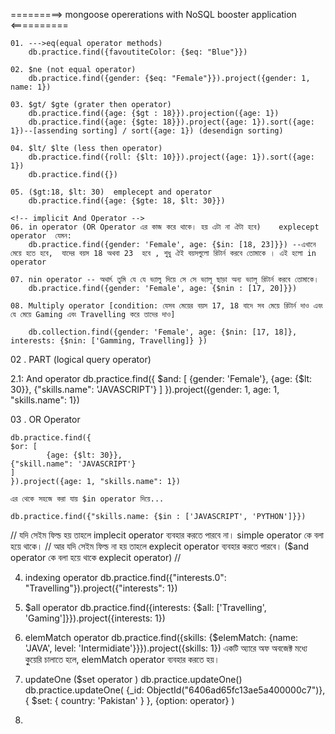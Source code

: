 =========> mongoose opererations with NoSQL booster application <==========

    01. --->eq(equal operator methods)
        db.practice.find({favoutiteColor: {$eq: "Blue"}})

    02. $ne (not equal operator)
        db.practice.find({gender: {$eq: "Female"}}).project({gender: 1, name: 1})

    03. $gt/ $gte (grater then operator)
        db.practice.find({age: {$gt : 18}}).projection({age: 1})
        db.practice.find({age: {$gte: 18}}).project({age: 1}).sort({age: 1})--[assending sorting] / sort({age: 1}) (desendign sorting)

    04. $lt/ $lte (less then operator)
        db.practice.find({roll: {$lt: 10}}).project({age: 1}).sort({age: 1})
        db.practice.find({})

    05. ($gt:18, $lt: 30)  emplecept and operator
        db.practice.find({age: {$gte: 18, $lt: 30}})

    <!-- implicit And Operator -->
    06. in operator (OR Operator এর কাজ করে থাকে। হয় এটা না ঐটা হবে)    explecept operator  যেমন:
        db.practice.find({gender: 'Female', age: {$in: [18, 23]}}) --এখানে মেয়ে হতে হবে,  যাদের বয়স 18 অথবা 23  হবে , শুধু ঐই বয়সগুলো রিটার্ন করবে তোমাকে । এই হলো in operator

    07. nin operator -- অথার্ৎ তুমি যে যে ভ্যালু দিয়ে সে সে ভ্যালূ ছাড়া অন্য ভ্যালূ রিটার্ন করবে তোমাকে।
        db.practice.find({gender: 'Female', age: {$nin : [17, 20]}})

    08. Multiply operator [condition: যেসব মেয়ের বয়স 17, 18 বাদে সব মেয়ে রিটার্ন দাও এবং যে মেয়ে Gaming এবং Travelling করে তাদের দাও]

        db.collection.find({gender: 'Female', age: {$nin: [17, 18]}, interests: {$nin: ['Gamming, Travelling]} })

02 . PART (logical query operator)

2.1: And operator
db.practice.find({
$and: [
        {gender: 'Female'},
        {age: {$lt: 30}},
{"skills.name": 'JAVASCRIPT'}
]
}).project({gender: 1, age: 1, "skills.name": 1})

03 . OR Operator

    db.practice.find({
    $or: [
            {age: {$lt: 30}},
    {"skill.name": 'JAVASCRIPT'}
    ]
    }).project({age: 1, "skills.name": 1})

    এর থেকে সহজে করা যায় $in operator দিয়ে...

    db.practice.find({"skills.name: {$in : ['JAVASCRIPT', 'PYTHON']}})

// যদি সেইম ফিল্ড হয় তাহলে implecit operator ব্যবহার করতে পারবে না। simple operator কে বলা হয়ে থাকে।
// আর যদি সেইম ফিল্ড না হয় তাহলে explecit operator ব্যবহার করতে পারবে। ($and operator কে বলা হয়ে থাকে explecit operator)
//

4.  indexing operator
    db.practice.find({"interests.0": "Travelling"}).project({"interests": 1})

5.  $all operator 
    db.practice.find({interests: {$all: ['Travelling', 'Gaming']}}).project({interests: 1})

6.  elemMatch operator
    db.practice.find({skills: {$elemMatch: {name: 'JAVA', level: 'Intermidiate'}}}).project({skills: 1})
    একটি অ্যারে অফ অবজেক্ট মধ্যে কুুয়েরি চালাতে হলে, elemMatch operator ব্যবহার করতে হয়।

7.  updateOne ($set operator )
    db.practice.updateOne()
    db.practice.updateOne(
        {\_id: ObjectId("6406ad65fc13ae5a400000c7")},
        {
            $set: {
            country: 'Pakistan'
            }
        },
        {option: operator}
    )

08. 
